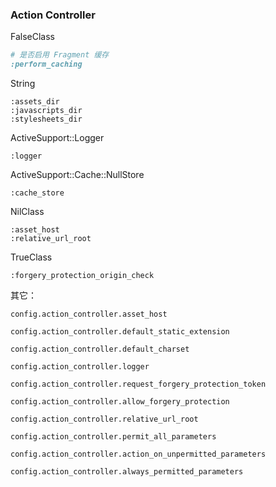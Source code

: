 ### Action Controller

FalseClass

```ruby
# 是否启用 Fragment 缓存
:perform_caching
```

String

```
:assets_dir
:javascripts_dir
:stylesheets_dir
```

ActiveSupport::Logger

```
:logger
```

ActiveSupport::Cache::NullStore

```
:cache_store
```

NilClass

```
:asset_host
:relative_url_root
```

TrueClass

```
:forgery_protection_origin_check
```

其它：

```
config.action_controller.asset_host

config.action_controller.default_static_extension

config.action_controller.default_charset

config.action_controller.logger

config.action_controller.request_forgery_protection_token

config.action_controller.allow_forgery_protection

config.action_controller.relative_url_root

config.action_controller.permit_all_parameters

config.action_controller.action_on_unpermitted_parameters

config.action_controller.always_permitted_parameters
```
